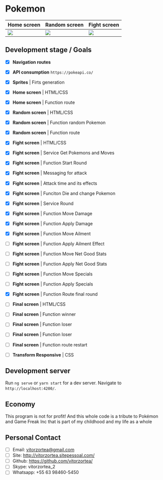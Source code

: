 # Pokemon

| Home screen | Random screen | Fight screen |
|---|---|---|
|  ![](https://uploaddeimagens.com.br/images/002/635/697/original/p0.png) |  ![](https://uploaddeimagens.com.br/images/002/635/699/original/p1.png) |  ![](https://uploaddeimagens.com.br/images/002/635/700/original/p2.png) |



## Development stage / Goals

- [X] **Navigation routes**
- [X] **API consumption** `https://pokeapi.co/`
- [X] **Sprites** | Firts generation
- [X] **Home screen** | HTML/CSS
- [X] **Home screen** | Function route
- [X] **Random screen** | HTML/CSS
- [X] **Random screen** | Function random Pokemon
- [X] **Random screen** | Function route
- [X] **Fight screen** | HTML/CSS
- [X] **Fight screen** | Service Get Pokemons and Moves
- [X] **Fight screen** | Function Start Round
- [X] **Fight screen** | Messaging for attack
- [X] **Fight screen** | Attack time and its effects
- [X] **Fight screen** | Funciton Die and change Pokemon 
- [X] **Fight screen** | Service Round
- [X] **Fight screen** | Function Move Damage
- [X] **Fight screen** | Function Apply Damage
- [X] **Fight screen** | Function Move Ailment
- [ ] **Fight screen** | Function Apply Ailment Effect
- [ ] **Fight screen** | Function Move Net Good Stats
- [ ] **Fight screen** | Function Apply Net Good Stats
- [ ] **Fight screen** | Function Move Specials
- [ ] **Fight screen** | Function Apply Specials
- [X] **Fight screen** | Function Route final round
- [ ] **Final screen** | HTML/CSS
- [ ] **Final screen** | Function winner
- [ ] **Final screen** | Function loser
- [ ] **Final screen** | Function loser
- [ ] **Final screen** | Function route restart
- [ ] **Transform Responsive** | CSS


## Development server

Run `ng serve` or `yarn start` for a dev server. Navigate to `http://localhost:4200/`.

## Economy

This program is not for profit! And this whole code is a tribute to Pokémon and Game Freak Inc that is part of my childhood and my life as a whole

## Personal Contact
- [ ] Email: vitorzortea@gmail.com
- [ ] Site: http://vitorzortea.sitepessoal.com/
- [ ] Github: https://github.com/vitorzortea/
- [ ] Skype: vitorzortea_2
- [ ] Whatsapp: +55 63 98460-5450
